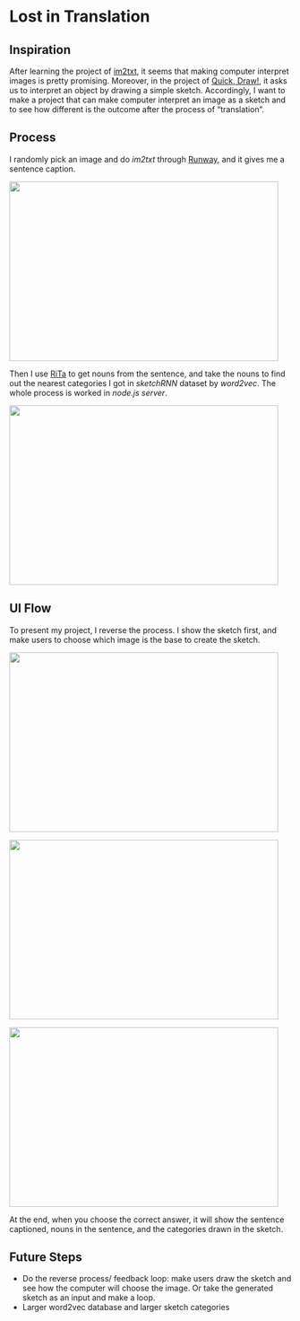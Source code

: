 # Lost in Translation

## Inspiration
After learning the project of [im2txt](https://github.com/tensorflow/models/tree/master/research/im2txt#getting-started), it seems that making computer interpret images is pretty promising. Moreover, in the project of [Quick, Draw!](https://quickdraw.withgoogle.com/), it asks us to interpret an object by drawing a simple sketch. Accordingly, I want to make a project that can make computer interpret an image as a sketch and to see how different is the outcome after the process of “translation”.

## Process
I randomly pick an image and do *im2txt* through [Runway](https://runwayml.com), and it gives me a sentence caption. 

<p align=“left”>
<img src=“https://github.com/pondjames007/A2Z/blob/master/final_lostInTrans/img/flow3.png”, width="480" height="320">
</p>

Then I use [RiTa](https://rednoise.org/rita/index.php) to get nouns from the sentence, and take the nouns to find out the nearest categories I got in *sketchRNN* dataset by *word2vec*. The whole process is worked in *node.js server*. 

<p align=“left”>
<img src=“https://github.com/pondjames007/A2Z/blob/master/final_lostInTrans/img/flow4.png”, width="480" height="320">
</p>

## UI Flow
To present my project, I reverse the process. I show the sketch first, and make users to choose which image is the base to create the sketch.
<p align=“left”>
<img src=“https://github.com/pondjames007/A2Z/blob/master/final_lostInTrans/img/flow0.png”, width="480" height="320">
</p>
<p align=“left”>
<img src=“https://github.com/pondjames007/A2Z/blob/master/final_lostInTrans/img/flow1.png”, width="480" height="320">
</p>
<p align=“left”>
<img src=“https://github.com/pondjames007/A2Z/blob/master/final_lostInTrans/img/flow2.png”, width="480" height="320">
</p>

At the end, when you choose the correct answer, it will show the sentence captioned, nouns in the sentence, and the categories drawn in the sketch.

## Future Steps
* Do the reverse process/ feedback loop: make users draw the sketch and see how the computer will choose the image. Or take the generated sketch as an input and make a loop.
* Larger word2vec database and larger sketch categories
